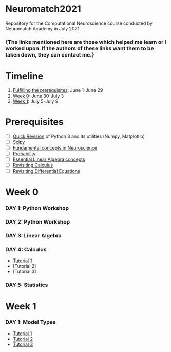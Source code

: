 # Neuromatch2021
Repository for the Computational Neuroscience course conducted by Neuromatch Academy in July 2021.

### {The links mentioned here are those which helped me learn or I worked upon. If the authors of these links want them to be taken down, they can contact me.}

# Timeline
1. [Fulfilling the prerequisites](#prerequisites): June 1-June 29
2. [Week 0](#week-0): June 30-July 3
3. [Week 1](#week-1): July 5-July 9

# Prerequisites
- [ ] [Quick Revision](https://swcarpentry.github.io/python-novice-inflammation/) of Python 3 and its utilities (Numpy, Matplotlib) 
- [ ] [Scipy](https://scipy-lectures.org) 
- [ ] [Fundamental concepts in Neuroscience](https://www.bna.org.uk/static/uploads/resources/BNA_English.pdf)
- [ ] [Probability](https://www.deeplearningbook.org/contents/prob.html) 
- [ ] [Essential Linear Algebra concepts](https://www.deeplearningbook.org/contents/linear_algebra.html) 
- [ ] [Revisiting Calculus](https://www.youtube.com/playlist?list=PLZHQObOWTQDMsr9K-rj53DwVRMYO3t5Yr)
- [ ] [Revisiting Differential Equations](https://www.youtube.com/playlist?list=PLZHQObOWTQDNPOjrT6KVlfJuKtYTftqH6) 

# Week 0

### DAY 1: Python Workshop

### DAY 2: Python Workshop

### DAY 3: Linear Algebra

### DAY 4: Calculus
* [Tutorial 1](https://colab.research.google.com/drive/1-o9O8oIjF8Jf-itafpmToDyk1xybamBE?usp=sharing)
* [Tutorial 2]
* [Tutorial 3]

### DAY 5: Statistics

# Week 1

### DAY 1: Model Types
* [Tutorial 1](https://colab.research.google.com/drive/1e6D2eak79DAhY6oKWioIRqMuRveiJ2bt?usp=sharing)
* [Tutorial 2](https://colab.research.google.com/drive/1-UhY-9xgKV8RMYoLRb7vzMHBK8YuJfoS?usp=sharing)
* [Tutorial 3](https://colab.research.google.com/drive/1ClQuMqp_7YzAwVT0ewtynIEsgQDOCYS1?usp=sharing)
